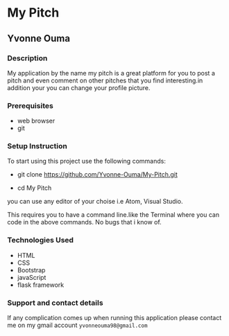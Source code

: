 # My Pitch
## Yvonne Ouma

### Description
My application by the name my pitch is a great platform for you to post a pitch and even comment on other pitches that you find interesting.in addition your you can change your profile picture.

### Prerequisites
* web browser 
* git

### Setup Instruction
To start using this project use the following commands:

* git clone https://github.com/Yvonne-Ouma/My-Pitch.git

* cd My Pitch

you can use any editor of your choise i.e Atom, Visual Studio.

This requires you to have a command line.like the Terminal where you can code in the above commands. No bugs that i know of.

### Technologies Used
* HTML
* CSS
* Bootstrap
* javaScript
* flask framework

### Support and contact details
If any complication comes up when running this application please contact me on my gmail account ```yvonneouma98@gmail.com```